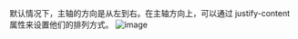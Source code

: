 默认情况下，主轴的方向是从左到右。在主轴方向上，可以通过 justify-content 属性来设置他们的排列方式。
![image](https://github.com/ZhangPoo/chats/blob/master/flex%E5%B8%83%E5%B1%80/%E4%B8%BB%E8%BD%B4/flex-end.png)
